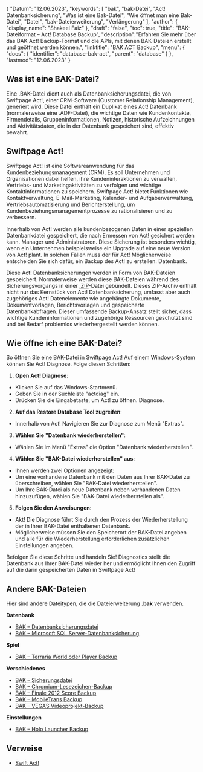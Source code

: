 {
"Datum": "12.06.2023",
  "keywords": [
"bak",
"bak-Datei",
"Act! Datenbanksicherung",
"Was ist eine Bak-Datei",
"Wie öffnet man eine Bak-Datei",
"Datei",
"bak-Dateierweiterung",
"Verlängerung"
],
  "author": {
"display_name": "Shakeel Faiz"
},
"draft": "false",
  "toc": true,
"title": "BAK-Dateiformat – Act! Database Backup",
  "description":"Erfahren Sie mehr über das BAK Act! Backup-Format und die APIs, mit denen BAK-Dateien erstellt und geöffnet werden können.",
"linktitle": "BAK ACT Backup",
  "menu": {
    "docs": {
      "identifier": "database-bak-act",
"parent": "database"
}
},
"lastmod": "12.06.2023"
}

## Was ist eine BAK-Datei?

Eine .BAK-Datei dient auch als Datenbanksicherungsdatei, die von Swiftpage Act!, einer CRM-Software (Customer Relationship Management), generiert wird. Diese Datei enthält ein Duplikat eines Act! Datenbank (normalerweise eine .ADF-Datei), die wichtige Daten wie Kundenkontakte, Firmendetails, Gruppeninformationen, Notizen, historische Aufzeichnungen und Aktivitätsdaten, die in der Datenbank gespeichert sind, effektiv bewahrt.

## Swiftpage Act!

Swiftpage Act! ist eine Softwareanwendung für das Kundenbeziehungsmanagement (CRM). Es soll Unternehmen und Organisationen dabei helfen, ihre Kundeninteraktionen zu verwalten, Vertriebs- und Marketingaktivitäten zu verfolgen und wichtige Kontaktinformationen zu speichern. Swiftpage Act! bietet Funktionen wie Kontaktverwaltung, E-Mail-Marketing, Kalender- und Aufgabenverwaltung, Vertriebsautomatisierung und Berichterstellung, um Kundenbeziehungsmanagementprozesse zu rationalisieren und zu verbessern.

Innerhalb von Act! werden alle kundenbezogenen Daten in einer speziellen Datenbankdatei gespeichert, die nach Ermessen von Act! gesichert werden kann. Manager und Administratoren. Diese Sicherung ist besonders wichtig, wenn ein Unternehmen beispielsweise ein Upgrade auf eine neue Version von Act! plant. In solchen Fällen muss der für Act! Möglicherweise entscheiden Sie sich dafür, ein Backup des Act! zu erstellen. Datenbank.

Diese Act! Datenbanksicherungen werden in Form von BAK-Dateien gespeichert. Normalerweise werden diese BAK-Dateien während des Sicherungsvorgangs in einer [.ZIP](/compression/zip/)-Datei gebündelt. Dieses ZIP-Archiv enthält nicht nur das Kernstück von Act! Datenbanksicherung, umfasst aber auch zugehöriges Act! Datenelemente wie angehängte Dokumente, Dokumentvorlagen, Berichtsvorlagen und gespeicherte Datenbankabfragen. Dieser umfassende Backup-Ansatz stellt sicher, dass wichtige Kundeninformationen und zugehörige Ressourcen geschützt sind und bei Bedarf problemlos wiederhergestellt werden können.

## Wie öffne ich eine BAK-Datei?

So öffnen Sie eine BAK-Datei in Swiftpage Act! Auf einem Windows-System können Sie Act! Diagnose. Folge diesen Schritten:

1. **Open Act! Diagnose**:
- Klicken Sie auf das Windows-Startmenü.
- Geben Sie in der Suchleiste "actdiag" ein.
- Drücken Sie die Eingabetaste, um Act! zu öffnen. Diagnose.

2. **Auf das Restore Database Tool zugreifen**:
- Innerhalb von Act! Navigieren Sie zur Diagnose zum Menü "Extras".

3. **Wählen Sie "Datenbank wiederherstellen"**:
- Wählen Sie im Menü "Extras" die Option "Datenbank wiederherstellen".

4. **Wählen Sie "BAK-Datei wiederherstellen" aus**:
- Ihnen werden zwei Optionen angezeigt:
- Um eine vorhandene Datenbank mit den Daten aus Ihrer BAK-Datei zu überschreiben, wählen Sie "BAK-Datei wiederherstellen".
- Um Ihre BAK-Datei als neue Datenbank neben vorhandenen Daten hinzuzufügen, wählen Sie "BAK-Datei wiederherstellen als".

5. **Folgen Sie den Anweisungen**:
- Akt! Die Diagnose führt Sie durch den Prozess der Wiederherstellung der in Ihrer BAK-Datei enthaltenen Datenbank.
- Möglicherweise müssen Sie den Speicherort der BAK-Datei angeben und alle für die Wiederherstellung erforderlichen zusätzlichen Einstellungen angeben.

Befolgen Sie diese Schritte und handeln Sie! Diagnostics stellt die Datenbank aus Ihrer BAK-Datei wieder her und ermöglicht Ihnen den Zugriff auf die darin gespeicherten Daten in Swiftpage Act!

## Andere BAK-Dateien

Hier sind andere Dateitypen, die die Dateierweiterung **.bak** verwenden.

**Datenbank**
- [BAK – Datenbanksicherungsdatei](/database/bak/)
- [BAK – Microsoft SQL Server-Datenbanksicherung](/database/bak-sqlserver/)

**Spiel**
- [BAK – Terraria World oder Player Backup](/game/bak-terraria/)

**Verschiedenes**
- [BAK – Sicherungsdatei](/misc/bak-backup/)
- [BAK – Chromium-Lesezeichen-Backup](/misc/bak-chromium/)
- [BAK – Finale 2012 Score Backup](/misc/bak-finale/)
- [BAK – MobileTrans Backup](/misc/bak-mobiletrans/)
- [BAK – VEGAS Videoprojekt-Backup](/misc/bak-vegas/)

**Einstellungen**
- [BAK – Holo Launcher Backup](/settings/bak-holo/)

## Verweise
* [Swift Act!](https://en.wikipedia.org/wiki/Act!_LLC)
